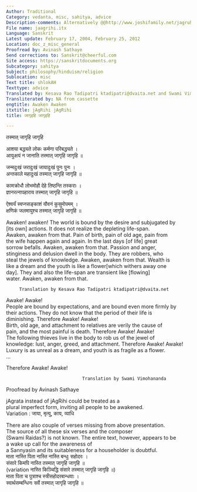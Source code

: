 ```yaml
---
Author: Traditional
Category: vedanta, misc, sahitya, advice
Description-comments: Alternatively @@http://www.joshifamily.net/jagruhijagruhi...@@
File name: jaagrihi.itx
Language: Sanskrit
Latest update: February 17, 2004, February 25, 2012
Location: doc_z_misc_general
Proofread by: Avinash Sathaye
Send corrections to: Sanskrit@cheerful.com
Site access: https://sanskritdocuments.org
Subcategory: sahitya
Subject: philosophy/hinduism/religion
Sublocation: misc
Text title: shlokAH
Texttype: advice
Translated by: Kesava Rao Tadipatri ktadipatri@dvaita.net and Swami Vimohananda
Transliterated by: NA from cassette
engtitle: Awaken Awaken
itxtitle: jAgRihi jAgRihi
title: जागृइहि जागृइहि

---
```

  
 तस्मात् जागृहि जागृहि   
  
   आशया बद्ध्यते लोकः कर्मणा परिबद्ध्यते ।  
   आयुःक्षयं न जानाति तस्मात् जागृहि जागृहि ॥  
  
   जन्मदुःखं जरादुःखं जायादुःखं पुनः पुनः ।  
   अन्तकाले महादुःखं तस्मात् जागृहि जागृहि ॥  
  
   कामक्रोधौ लोभमोहौ देहे तिष्ठन्ति तस्कराः ।  
   ज्ञानरत्नापहाराय तस्मात् जागृहि जागृहि ॥  
  
   ऐश्वर्यं स्वप्नसङ्काशं यौवनं कुसुमोपमम् ।  
   क्षणिकं जलमायुश्च तस्मात् जागृहि जागृहि ॥  
  
  
Awaken! awaken! The world is bound by the desire and subjugated by  
[its own] actions. It does not realize the depleting life-span.  
Awaken, awaken from that. Pain of birth, pain of old age, pain from  
the wife happen again and again. In the last days [of life] great  
sorrow befalls. Awaken, awaken from that. Passion and anger,  
stinginess and delusion dwell in the body. They are robbers, who  
steal the jewels of knowledge. Awaken, awaken from that. Wealth is  
like a dream and the youth is like a flower[which withers away one  
day]. They and also the life-span are transient like [flowing]  
water. Awaken, awaken from that.  
  
         Translation by Kesava Rao Tadipatri ktadipatri@dvaita.net   
  
  
  
Awake! Awake!  
People are bound by expectations, and are bound even more firmly by  
their actions. They do not know that the period of their life is  
diminishing.  Therefore Awake! Awake!  
Birth, old age, and attachment to relatives are verily the cause of  
pain, and the most painful is death. Therefore Awake! Awake!  
The following thieves live in the body to rob us of the jewel of  
knowledge: lust, anger, greed, and attachment. Therefore Awake! Awake!  
Luxury is as unreal as a dream, and youth is as fragile as a flower.   
   ...  
  
Therefore Awake! Awake!  
  
                                 Translation by Swami Vimohananda  
  
Proofread by Avinash Sathaye  
  
  
  
jAgrata instead of jAgRihi could be treated as a  
plural imperfect form, inviting all people to be awakened.  
Variation : जाया, मृत्यु, काय, व्याधि  
  
There are also couple of verses missing from above presentation.  
The source of all these six verses and the composer  
(Swami Raidas?) is not known.  The entire text, however, appears to be  
a wake up call for the awareness of  
a Sannyasin and its suitableness for a householder is doubtful.  
माता नास्ति पिता नास्ति नास्ति बन्धुः सहोदरः ।  
संसारे किमपि नास्ति तस्मात् जागृहि जागृहि ॥   
(variation  नास्ति किञ्चिद्धि संसारे तस्मात् जागृहि जागृहि ॥)  
माता पिता च पुत्राश्च स्त्रीसहोदरबान्धवाः ।  
स्वार्थसम्बन्धिनः सर्वे तस्मात् जागृहि जागृहि ॥  
  
  
  
  
  
  
